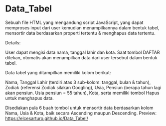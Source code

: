 # Data_Tabel
Sebuah file HTML yang mengandung script JavaScript, yang dapat memproses input dari user kemudian menampilkannya dalam bentuk tabel, mensortir data berdasarkan properti tertentu & menghapus data tertentu.

Details:

User dapat mengisi data nama, tanggal lahir dan kota. Saat tombol DAFTAR ditekan, otomatis akan menampilkan data dari user tersebut dalam bentuk tabel.

Data tabel yang ditampilkan memiliki kolom berikut:

Nama,
Tanggal Lahir (terdiri atas 3 sub-kolom: tanggal, bulan & tahun),
Zodiak (referensi Zodiak silakan Googling),
Usia,
Pensiun (berapa tahun lagi akan pensiun. Usia pensiun = 55 tahun),
Kota,
serta memiliki tombol Hapus untuk menghapus data.

Disediakan pula 6 buah tombol untuk mensortir data berdasarkan kolom Nama, Usia & Kota, baik secara Ascending maupun Descending.
Preview: https://elcesarturo.github.io/Data_Tabel/
